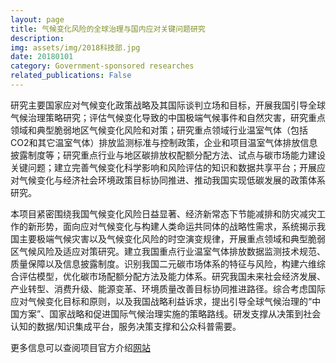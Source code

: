 ```yaml
---
layout: page
title: 气候变化风险的全球治理与国内应对关键问题研究
description:
img: assets/img/2018科技部.jpg
date: 20180101
category: Government-sponsored researches
related_publications: False
---
```

研究主要国家应对气候变化政策战略及其国际谈判立场和目标，开展我国引导全球气候治理策略研究；评估气候变化导致的中国极端气候事件和自然灾害，研究重点领域和典型脆弱地区气候变化风险和对策；研究重点领域行业温室气体（包括CO2和其它温室气体）排放监测标准与控制政策，企业和项目温室气体排放信息披露制度等；研究重点行业与地区碳排放权配额分配方法、试点与碳市场能力建设关键问题；建立完善气候变化科学影响和风险评估的知识和数据共享平台；开展应对气候变化与经济社会环境政策目标协同推进、推动我国实现低碳发展的政策体系研究。

本项目紧密围绕我国气候变化风险日益显著、经济新常态下节能减排和防灾减灾工作的新形势，面向应对气候变化与构建人类命运共同体的战略性需求，系统揭示我国主要极端气候灾害以及气候变化风险的时空演变规律，开展重点领域和典型脆弱区气候风险及适应对策研究。建立我国重点行业温室气体排放数据监测技术规范、质量保障以及信息披露制度。识别我国二元碳市场体系的特征与风险，构建六维综合评估模型，优化碳市场配额分配方法及能力体系。研究我国未来社会经济发展、产业转型、消费升级、能源变革、环境质量改善目标协同推进路径。综合考虑国际应对气候变化目标和原则，以及我国战略利益诉求，提出引导全球气候治理的“中国方案”、国家战略和促进国际气候治理实施的策略路线。研发支撑从决策到社会认知的数据/知识集成平台，服务决策支撑和公众科普需要。

更多信息可以查阅项目官方介绍[网站](https://www.cma.gov.cn/ztbd/2022zt/20220512/2022051207/202205/t20220513_4829438.html)
